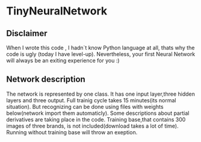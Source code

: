 # TinyNeuralNetwork
## Disclaimer
When I wrote this code , I hadn`t know Python 
language at all, thats why the code is ugly (today I have level-up). 
Nevertheless, your first Neural Network will always be
an exiting experience for you :)
## Network description
The network is represented by one class.
It has one input layer,three hidden layers
and three output.
Full trainig cycle takes 15 minutes(its normal situation).
But recognizing can be done using 
files with weights below(network import them automaticly).
Some descriptions about partial derivatives are taking place
in the code.
Training base,that contains 300 images of three brands,
is not included(download takes a lot of time).
Running without training base will throw an exeption.
